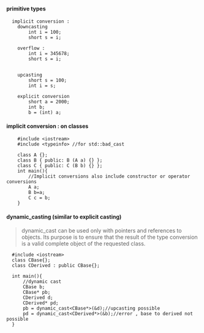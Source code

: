 #### primitive types
      implicit conversion : 
        downcasting
            int i = 100;
            short s = i;
        
        overflow :
            int i = 345678;
            short s = i;


        upcasting
            short s = 100;
            int i = s;

        explicit conversion
            short a = 2000;
            int b;
            b = (int) a;

    
#### implicit conversion : on classes

        #include <iostream>
        #include <typeinfo> //for std::bad_cast

        class A {};
        class B { public: B (A a) {} };
        class C { public: C (B b) {} };
        int main(){
            //Implicit conversions also include constructor or operator conversions
            A a;
            B b=a;
            C c = b;
        }
        

#### dynamic_casting (similar to explicit casting)

>  dynamic_cast can be used only with pointers and references to objects. 
   Its purpose is to ensure that the result of the type conversion is a valid complete object of the requested class.
   
   
      #include <iostream>
      class CBase{};
      class CDerived : public CBase{};

      int main(){
          //dynamic cast    
          CBase b;
          CBase* pb;
          CDerived d; 
          CDerived* pd;
          pb = dynamic_cast<CBase*>(&d);//upcasting possible
          pd = dynamic_cast<CDerived*>(&b);//error , base to derived not possible
      }





